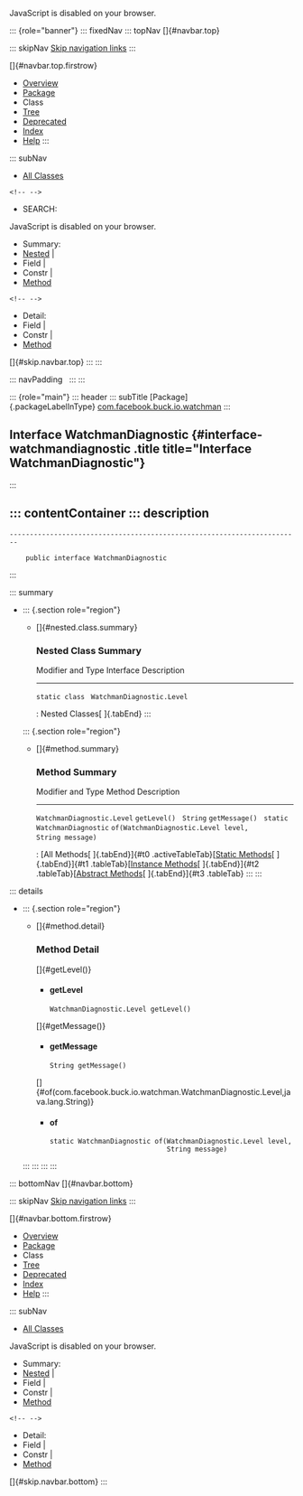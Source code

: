<div>

JavaScript is disabled on your browser.

</div>

::: {role="banner"}
::: fixedNav
::: topNav
[]{#navbar.top}

::: skipNav
[Skip navigation links](#skip.navbar.top "Skip navigation links")
:::

[]{#navbar.top.firstrow}

-   [Overview](../../../../../index.html)
-   [Package](package-summary.html)
-   Class
-   [Tree](package-tree.html)
-   [Deprecated](../../../../../deprecated-list.html)
-   [Index](../../../../../index-all.html)
-   [Help](../../../../../help-doc.html)
:::

::: subNav
-   [All Classes](../../../../../allclasses.html)

```{=html}
<!-- -->
```
-   SEARCH:

<div>

<div>

JavaScript is disabled on your browser.

</div>

</div>

<div>

-   Summary: 
-   [Nested](#nested.class.summary) \| 
-   Field \| 
-   Constr \| 
-   [Method](#method.summary)

```{=html}
<!-- -->
```
-   Detail: 
-   Field \| 
-   Constr \| 
-   [Method](#method.detail)

</div>

[]{#skip.navbar.top}
:::
:::

::: navPadding
 
:::
:::

::: {role="main"}
::: header
::: subTitle
[Package]{.packageLabelInType} [com.facebook.buck.io.watchman](package-summary.html)
:::

## Interface WatchmanDiagnostic {#interface-watchmandiagnostic .title title="Interface WatchmanDiagnostic"}
:::

::: contentContainer
::: description
-   

    ------------------------------------------------------------------------

        public interface WatchmanDiagnostic
:::

::: summary
-   ::: {.section role="region"}
    -   []{#nested.class.summary}

        ### Nested Class Summary

          Modifier and Type   Interface                    Description
          ------------------- ---------------------------- -------------
          `static class `     `WatchmanDiagnostic.Level`    

          : Nested Classes[ ]{.tabEnd}
    :::

    ::: {.section role="region"}
    -   []{#method.summary}

        ### Method Summary

          Modifier and Type             Method                                                   Description
          ----------------------------- -------------------------------------------------------- -------------
          `WatchmanDiagnostic.Level`    `getLevel()`                                              
          `String`                      `getMessage()`                                            
          `static WatchmanDiagnostic`   `of​(WatchmanDiagnostic.Level level,   String message)`    

          : [All Methods[ ]{.tabEnd}]{#t0 .activeTableTab}[[Static
          Methods](javascript:show(1);)[ ]{.tabEnd}]{#t1
          .tableTab}[[Instance
          Methods](javascript:show(2);)[ ]{.tabEnd}]{#t2
          .tableTab}[[Abstract
          Methods](javascript:show(4);)[ ]{.tabEnd}]{#t3 .tableTab}
    :::
:::

::: details
-   ::: {.section role="region"}
    -   []{#method.detail}

        ### Method Detail

        []{#getLevel()}

        -   #### getLevel

            ``` methodSignature
            WatchmanDiagnostic.Level getLevel()
            ```

        []{#getMessage()}

        -   #### getMessage

            ``` methodSignature
            String getMessage()
            ```

        []{#of(com.facebook.buck.io.watchman.WatchmanDiagnostic.Level,java.lang.String)}

        -   #### of

            ``` methodSignature
            static WatchmanDiagnostic of​(WatchmanDiagnostic.Level level,
                                         String message)
            ```
    :::
:::
:::
:::

::: bottomNav
[]{#navbar.bottom}

::: skipNav
[Skip navigation links](#skip.navbar.bottom "Skip navigation links")
:::

[]{#navbar.bottom.firstrow}

-   [Overview](../../../../../index.html)
-   [Package](package-summary.html)
-   Class
-   [Tree](package-tree.html)
-   [Deprecated](../../../../../deprecated-list.html)
-   [Index](../../../../../index-all.html)
-   [Help](../../../../../help-doc.html)
:::

::: subNav
-   [All Classes](../../../../../allclasses.html)

<div>

<div>

JavaScript is disabled on your browser.

</div>

</div>

<div>

-   Summary: 
-   [Nested](#nested.class.summary) \| 
-   Field \| 
-   Constr \| 
-   [Method](#method.summary)

```{=html}
<!-- -->
```
-   Detail: 
-   Field \| 
-   Constr \| 
-   [Method](#method.detail)

</div>

[]{#skip.navbar.bottom}
:::
